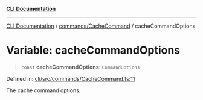[**CLI Documentation**](../../../README.md)

***

[CLI Documentation](../../../README.md) / [commands/CacheCommand](../README.md) / cacheCommandOptions

# Variable: cacheCommandOptions

> `const` **cacheCommandOptions**: `CommandOptions`

Defined in: [cli/src/commands/CacheCommand.ts:11](https://github.com/stonemjs/cli/blob/f139573d7f6e29779d41fb031ed261bfcad59d09/src/commands/CacheCommand.ts#L11)

The cache command options.
